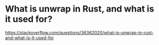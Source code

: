 # What is unwrap in Rust, and what is it used for? 

https://stackoverflow.com/questions/36362020/what-is-unwrap-in-rust-and-what-is-it-used-for
